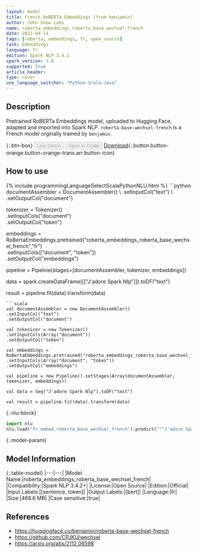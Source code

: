 ```yaml
---
layout: model
title: French RoBERTa Embeddings (from benjamin)
author: John Snow Labs
name: roberta_embeddings_roberta_base_wechsel_french
date: 2022-04-14
tags: [roberta, embeddings, fr, open_source]
task: Embeddings
language: fr
edition: Spark NLP 3.4.2
spark_version: 3.0
supported: true
article_header:
type: cover
use_language_switcher: "Python-Scala-Java"
---
```


## Description

Pretrained RoBERTa Embeddings model, uploaded to Hugging Face, adapted and imported into Spark NLP. `roberta-base-wechsel-french` is a French model orginally trained by `benjamin`.

{:.btn-box}
<button class="button button-orange" disabled>Live Demo</button>
<button class="button button-orange" disabled>Open in Colab</button>
[Download](https://s3.amazonaws.com/auxdata.johnsnowlabs.com/public/models/roberta_embeddings_roberta_base_wechsel_french_fr_3.4.2_3.0_1649947929675.zip){:.button.button-orange.button-orange-trans.arr.button-icon}

## How to use



<div class="tabs-box" markdown="1">
{% include programmingLanguageSelectScalaPythonNLU.html %}
```python
documentAssembler = DocumentAssembler() \
.setInputCol("text") \
.setOutputCol("document")

tokenizer = Tokenizer() \
.setInputCols("document") \
.setOutputCol("token")

embeddings = RoBertaEmbeddings.pretrained("roberta_embeddings_roberta_base_wechsel_french","fr") \
.setInputCols(["document", "token"]) \
.setOutputCol("embeddings")

pipeline = Pipeline(stages=[documentAssembler, tokenizer, embeddings])

data = spark.createDataFrame([["J'adore Spark Nlp"]]).toDF("text")

result = pipeline.fit(data).transform(data)
```
```scala
val documentAssembler = new DocumentAssembler() 
.setInputCol("text") 
.setOutputCol("document")

val tokenizer = new Tokenizer() 
.setInputCols(Array("document"))
.setOutputCol("token")

val embeddings = RoBertaEmbeddings.pretrained("roberta_embeddings_roberta_base_wechsel_french","fr") 
.setInputCols(Array("document", "token")) 
.setOutputCol("embeddings")

val pipeline = new Pipeline().setStages(Array(documentAssembler, tokenizer, embeddings))

val data = Seq("J'adore Spark Nlp").toDF("text")

val result = pipeline.fit(data).transform(data)
```


{:.nlu-block}
```python
import nlu
nlu.load("fr.embed.roberta_base_wechsel_french").predict("""J'adore Spark Nlp""")
```

</div>

{:.model-param}
## Model Information

{:.table-model}
|---|---|
|Model Name:|roberta_embeddings_roberta_base_wechsel_french|
|Compatibility:|Spark NLP 3.4.2+|
|License:|Open Source|
|Edition:|Official|
|Input Labels:|[sentence, token]|
|Output Labels:|[bert]|
|Language:|fr|
|Size:|468.6 MB|
|Case sensitive:|true|

## References

- https://huggingface.co/benjamin/roberta-base-wechsel-french
- https://github.com/CPJKU/wechsel
- https://arxiv.org/abs/2112.06598